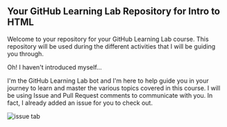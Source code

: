 ## Your GitHub Learning Lab Repository for Intro to HTML

Welcome to your repository for your GitHub Learning Lab course. This repository will be used during the different activities that I will be guiding you through.

Oh! I haven't introduced myself...

I'm the GitHub Learning Lab bot and I'm here to help guide you in your journey to learn and master the various topics covered in this course. I will be using Issue and Pull Request comments to communicate with you. In fact, I already added an issue for you to check out.

![issue tab](https://lab.github.com/public/images/issue_tab.png)

